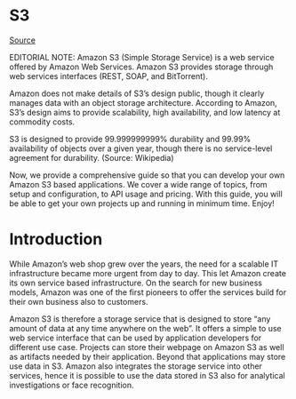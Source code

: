 # S3

 [Source](https://www.javacodegeeks.com/2017/03/amazon-s3-tutorial.html)	

EDITORIAL NOTE: Amazon S3 (Simple Storage Service) is a web service offered by Amazon Web Services. Amazon S3 provides storage through web services interfaces (REST, SOAP, and BitTorrent).

Amazon does not make details of S3’s design public, though it clearly manages data with an object storage architecture. According to Amazon, S3’s design aims to provide scalability, high availability, and low latency at commodity costs.

S3 is designed to provide 99.999999999% durability and 99.99% availability of objects over a given year, though there is no service-level agreement for durability. (Source: Wikipedia)

Now, we provide a comprehensive guide so that you can develop your own Amazon S3 based applications. We cover a wide range of topics, from setup and configuration, to API usage and pricing. With this guide, you will be able to get your own projects up and running in minimum time. Enjoy!

# Introduction

While Amazon’s web shop grew over the years, the need for a scalable IT infrastructure became more urgent from day to day. This let Amazon create its own service based infrastructure. On the search for new business models, Amazon was one of the first pioneers to offer the services build for their own business also to customers.

Amazon S3 is therefore a storage service that is designed to store “any amount of data at any time anywhere on the web”. It offers a simple to use web service interface that can be used by application developers for different use case. Projects can store their webpage on Amazon S3 as well as artifacts needed by their application. Beyond that applications may store use data in S3. Amazon also integrates the storage service into other services, hence it is possible to use the data stored in S3 also for analytical investigations or face recognition.


